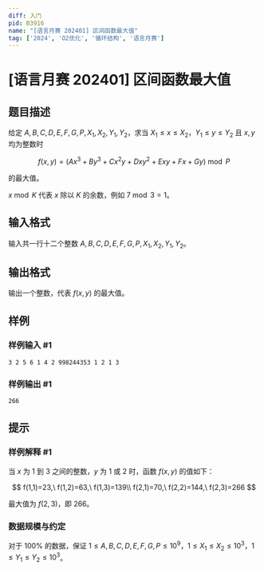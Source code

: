 ```yaml
---
diff: 入门
pid: B3916
name: "[语言月赛 202401] 区间函数最大值"
tag: ['2024', 'O2优化', '循环结构', '语言月赛']
---
```

# [语言月赛 202401] 区间函数最大值
## 题目描述

给定 $A, B, C, D, E, F, G, P, X_1, X_2, Y_1, Y_2$，求当 $X _ 1 \leq x \leq X _ 2$，$Y _ 1 \leq y \leq Y _ 2$ 且 $x, y$ 均为整数时

$$
f(x, y) = (A x ^ 3 + B y ^ 3 + C x ^ 2 y + Dxy ^ 2 + Exy + Fx + Gy) \bmod P
$$

的最大值。

$x \bmod K$ 代表 $x$ 除以 $K$ 的余数，例如 $7 \bmod 3 = 1$。
## 输入格式

输入共一行十二个整数 $A, B, C, D, E, F, G, P, X_1, X_2, Y_1, Y_2$。
## 输出格式

输出一个整数，代表 $f(x, y)$ 的最大值。
## 样例

### 样例输入 #1
```
3 2 5 6 1 4 2 998244353 1 2 1 3

```
### 样例输出 #1
```
266

```
## 提示

### 样例解释 #1

当 $x$ 为 $1$ 到 $3$ 之间的整数，$y$ 为 $1$ 或 $2$ 时，函数 $f(x,y)$ 的值如下：

$$
f(1,1)=23,\ f(1,2)=63,\ f(1,3)=139\\
f(2,1)=70,\ f(2,2)=144,\ f(2,3)=266
$$

最大值为 $f(2,3)$，即 $266$。

### 数据规模与约定

对于 $100\%$ 的数据，保证 $1 \leq A, B, C, D, E, F, G, P \leq 10 ^ 9$，$1 \leq X _ 1 \leq X _ 2 \leq 10 ^ 3$，$1 \leq Y _ 1 \leq Y _ 2 \leq 10 ^ 3$。
